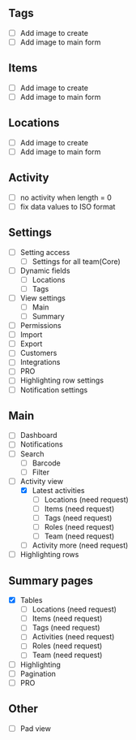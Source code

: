 ## Tags

- [ ] Add image to create
- [ ] Add image to main form

## Items

- [ ] Add image to create
- [ ] Add image to main form

## Locations

- [ ] Add image to create
- [ ] Add image to main form

## Activity

- [ ] no activity when length = 0
- [ ] fix data values to ISO format

## Settings

- [ ] Setting access
    - [ ] Settings for all team(Core)
- [ ] Dynamic fields
    - [ ] Locations
    - [ ] Tags
- [ ] View settings
    - [ ] Main
    - [ ] Summary
- [ ] Permissions
- [ ] Import
- [ ] Export
- [ ] Customers
- [ ] Integrations
- [ ] PRO
- [ ] Highlighting row settings
- [ ] Notification settings

## Main

- [ ] Dashboard
- [ ] Notifications
- [ ] Search
    - [ ] Barcode
    - [ ] Filter
- [ ] Activity view
    - [x] Latest activities
        - [ ] Locations (need request)
        - [ ] Items (need request)
        - [ ] Tags (need request)
        - [ ] Roles (need request)
        - [ ] Team (need request)
    - [ ] Activity more (need request)
- [ ] Highlighting rows

## Summary pages

- [x] Tables
    - [ ] Locations (need request)
    - [ ] Items (need request)
    - [ ] Tags (need request)
    - [ ] Activities (need request)
    - [ ] Roles (need request)
    - [ ] Team (need request)
- [ ] Highlighting
- [ ] Pagination
- [ ] PRO

## Other

- [ ] Pad view